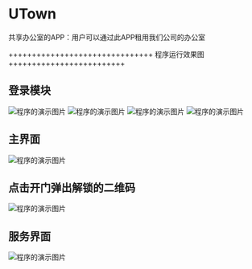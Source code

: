 # UTown
共享办公室的APP：用户可以通过此APP租用我们公司的办公室

+++++++++++++++++++++++++++++++ 程序运行效果图 +++++++++++++++++++++++++

##  登录模块
![程序的演示图片](https://github.com/ChampionDragon/UTown/blob/master/UI/1.png)
![程序的演示图片](https://github.com/ChampionDragon/UTown/blob/master/UI/2.png)
![程序的演示图片](https://github.com/ChampionDragon/UTown/blob/master/UI/3.png)
![程序的演示图片](https://github.com/ChampionDragon/UTown/blob/master/UI/4.png)


##  主界面
![程序的演示图片](https://github.com/ChampionDragon/UTown/blob/master/UI/5.png)

##  点击开门弹出解锁的二维码
![程序的演示图片](https://github.com/ChampionDragon/UTown/blob/master/UI/6.png)

##  服务界面
![程序的演示图片](https://github.com/ChampionDragon/UTown/blob/master/UI/7.png)


